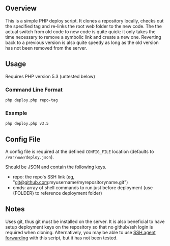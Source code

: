 Overview
--------
This is a simple PHP deploy script. It clones a repository locally, checks out the specified tag and re-links the root web folder to the new code. The the actual switch from old code to new code is quite quick: it only takes the time necessary to remove a symbolic link and create a new one. Reverting back to a previous version is also quite speedy as long as the old version has not been removed from the server.

Usage
-----
Requires PHP version 5.3 (untested below)

### Command Line Format
`php deploy.php repo-tag`

### Example
`php deploy.php v3.5`

Config File
-----------
A config file is required at the defined `CONFIG_FILE` location (defaults to `/var/www/deploy.json`).

Should be JSON and contain the following keys.
- repo: the repo's SSH link (eg, "git@github.com:myusername/myrepositoryname.git")
- cmds: array of shell commands to run just before deployment (use {FOLDER} to reference deployment folder)

Notes
-----
Uses git, thus git must be installed on the server. It is also beneficial to have setup deployment keys on the repository so that no github/ssh login is required when cloning. Alternatively, you may be able to use [SSH agent forwarding](https://help.github.com/articles/using-ssh-agent-forwarding) with this script, but it has not been tested.